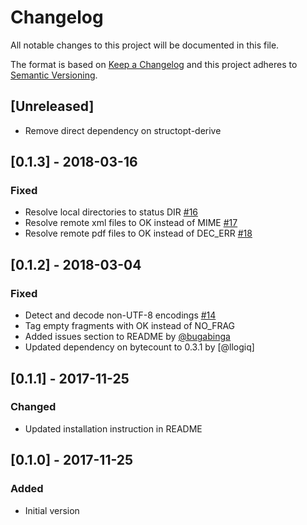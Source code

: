 # Changelog
All notable changes to this project will be documented in this file.

The format is based on [Keep a Changelog](http://keepachangelog.com/en/1.0.0/)
and this project adheres to [Semantic Versioning](http://semver.org/spec/v2.0.0.html).

## [Unreleased]
- Remove direct dependency on structopt-derive

## [0.1.3] - 2018-03-16
### Fixed
- Resolve local directories to status DIR [#16](https://github.com/mattias-p/linky/issues/16)
- Resolve remote xml files to OK instead of MIME [#17](https://github.com/mattias-p/linky/issues/17)
- Resolve remote pdf files to OK instead of DEC\_ERR [#18](https://github.com/mattias-p/linky/issues/18)

## [0.1.2] - 2018-03-04
### Fixed
- Detect and decode non-UTF-8 encodings [#14](https://github.com/mattias-p/linky/issues/14)
- Tag empty fragments with OK instead of NO\_FRAG
- Added issues section to README by [@bugabinga]
- Updated dependency on bytecount to 0.3.1 by [@llogiq]

## [0.1.1] - 2017-11-25
### Changed
- Updated installation instruction in README

## [0.1.0] - 2017-11-25
### Added
- Initial version


[@bugabinga]: https://github.com/bugabinga/
[@llogic]: https://github.com/llogiq/
